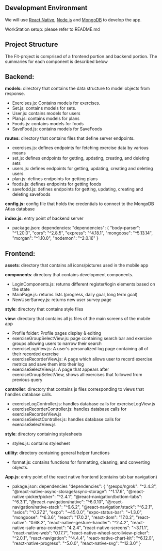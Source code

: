 ## Development Environment

We will use [React Native](https://reactnative.dev/), [Node.js](https://nodejs.org/en/) and [MongoDB](https://www.mongodb.com/) to develop the app.

WorkStation setup: please refer to README.md

## Project Structure

The Fit-project is comprised of a frontend portion and backend portion. The summaries for each component is described below

## Backend:
**models:** directory that contains the data structure to model objects from response.

* Exercises.js: Contains models for exercises.
* Set.js: contains models for sets.
* User.js: contains models for users
* Plan.js: contains models for plans
* Foods.js: contains models for foods
* SaveFood.js: contains models for SaveFoods

**routes:** directory that contains files that define server endpoints.

* exercises.js: defines endpoints for fetching exercise data by various means
* set.js: defines endpoints for getting, updating, creating, and deleting sets
* users.js: defines endpoints for getting, updating, creating and deleting users
* plan.js: defines endpoints for getting plans
* foods.js: defines endpoints for getting foods
* savefodd.js: defines endpoints for getting, updating, creating and deleting savefoods

**config.js:** config file that holds the credentials to connect to the MongoDB Atlas database

**index.js:** entry point of backend server

* package.json: dependencies: 
"dependencies": {
    "body-parser": "^1.20.0",
    "cors": "^2.8.5",
    "express": "^4.18.1",
    "mongoose": "^5.13.14",
    "morgan": "^1.10.0",
    "nodemon": "^2.0.16"
 }

## Frontend:
**assets**: directory that contains all icons/pictures used in the mobile app

**components**: directory that contains development components.

* LoginComponents.js: returns different register/login elements based on the state
* MainPage.js: returns lists (progress, daily goal, long term goal)
* NewUserSurvey.js: returns new user survey page

**style**: directory that contains style files

**view**: directory that contains all js files of the main screens of the mobile app

* Profile folder: Profile pages display & editing
* exerciseGroupSelectView.js: page containing search bar and exercise groups allowing users to narrow their search
* exerciseLogView.js: A user's personalized log page containing all of their recorded exercise
* exerciseRecorderView.js: A page which allows user to record exercise metrics and save them into their log
* exerciseSelectView.js: A page that appears after exerciseGroupSelectView, shows all exercises that followed from previous query

**controller**: directory that contains js files corresponding to views that handles database calls.

* exerciseLogController.js: handles database calls for exerciseLogView.js
* exerciseRecorderController.js: handles database calls for exerciseRecorderView.js
* exerciseSelectController.js: handles database calls for exerciseSelectView.js

**style**: directory containing stylesheets

* styles.js: contains stylesheet

**utility**: directory containing general helper functions

* format.js: contains functions for formatting, cleaning, and converting objects.

**App.js**: entry point of the react native frontend (contains tab bar navigation)

* pakage.json: dependencies
 "dependencies": {
    "@expo/ngrok": "^2.4.3",
    "@react-native-async-storage/async-storage": "^1.17.6",
    "@react-native-picker/picker": "^2.4.1",
    "@react-navigation/bottom-tabs": "^6.3.1",
    "@react-navigation/native": "^6.0.10",
    "@react-navigation/native-stack": "^6.6.2",
    "@react-navigation/stack": "^6.2.1",
    "axios": "^0.27.2",
    "expo": "~45.0.0",
    "expo-status-bar": "~1.3.0",
    "mongoose": "^6.3.6",
    "react": "17.0.2",
    "react-dom": "17.0.2",
    "react-native": "0.68.2",
    "react-native-gesture-handler": "^2.4.2",
    "react-native-safe-area-context": "4.2.4",
    "react-native-screens": "~3.11.1",
    "react-native-web": "0.17.7",
    "react-native-wheel-scrollview-picker": "^2.0.1",
    "react-navigation": "^4.4.4",
    "react-native-chart-kit": "^6.12.0",
    "react-native-progress": "^5.0.0",
    "react-native-svg": "^12.3.0"
 }

